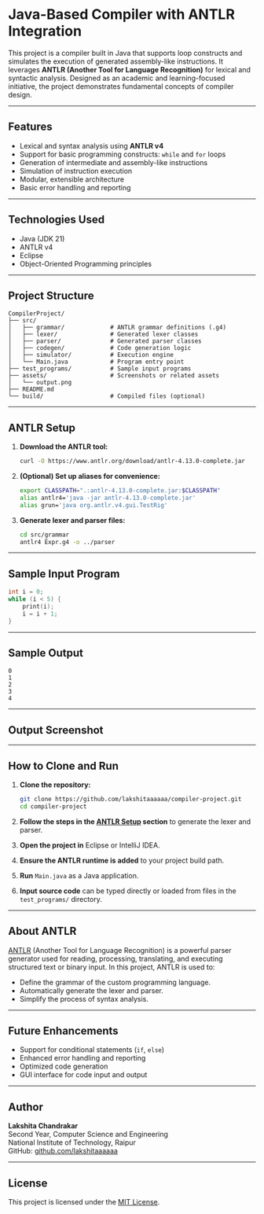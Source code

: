 # Java-Based Compiler with ANTLR Integration

This project is a compiler built in Java that supports loop constructs and simulates the execution of generated assembly-like instructions. It leverages **ANTLR (Another Tool for Language Recognition)** for lexical and syntactic analysis. Designed as an academic and learning-focused initiative, the project demonstrates fundamental concepts of compiler design.

---

## Features

- Lexical and syntax analysis using **ANTLR v4**
- Support for basic programming constructs: `while` and `for` loops
- Generation of intermediate and assembly-like instructions
- Simulation of instruction execution
- Modular, extensible architecture
- Basic error handling and reporting

---

## Technologies Used

- Java (JDK 21)
- ANTLR v4
- Eclipse
- Object-Oriented Programming principles

---

## Project Structure

```
CompilerProject/
├── src/
│   ├── grammar/             # ANTLR grammar definitions (.g4)
│   ├── lexer/               # Generated lexer classes
│   ├── parser/              # Generated parser classes
│   ├── codegen/             # Code generation logic
│   ├── simulator/           # Execution engine
│   └── Main.java            # Program entry point
├── test_programs/           # Sample input programs
├── assets/                  # Screenshots or related assets
│   └── output.png
├── README.md
└── build/                   # Compiled files (optional)
```

---

## ANTLR Setup

1. **Download the ANTLR tool:**
   ```bash
   curl -O https://www.antlr.org/download/antlr-4.13.0-complete.jar
   ```

2. **(Optional) Set up aliases for convenience:**
   ```bash
   export CLASSPATH=".:antlr-4.13.0-complete.jar:$CLASSPATH"
   alias antlr4='java -jar antlr-4.13.0-complete.jar'
   alias grun='java org.antlr.v4.gui.TestRig'
   ```

3. **Generate lexer and parser files:**
   ```bash
   cd src/grammar
   antlr4 Expr.g4 -o ../parser
   ```

---

## Sample Input Program

```c
int i = 0;
while (i < 5) {
    print(i);
    i = i + 1;
}
```

---

## Sample Output

```
0
1
2
3
4
```

---

## Output Screenshot


---

## How to Clone and Run

1. **Clone the repository:**
   ```bash
   git clone https://github.com/lakshitaaaaaa/compiler-project.git
   cd compiler-project
   ```

2. **Follow the steps in the [ANTLR Setup](#antlr-setup) section** to generate the lexer and parser.

3. **Open the project in** Eclipse or IntelliJ IDEA.

4. **Ensure the ANTLR runtime is added** to your project build path.

5. **Run** `Main.java` as a Java application.

6. **Input source code** can be typed directly or loaded from files in the `test_programs/` directory.

---

## About ANTLR

[ANTLR](https://www.antlr.org/) (Another Tool for Language Recognition) is a powerful parser generator used for reading, processing, translating, and executing structured text or binary input. In this project, ANTLR is used to:

- Define the grammar of the custom programming language.
- Automatically generate the lexer and parser.
- Simplify the process of syntax analysis.

---

## Future Enhancements

- Support for conditional statements (`if`, `else`)
- Enhanced error handling and reporting
- Optimized code generation
- GUI interface for code input and output

---

## Author

**Lakshita Chandrakar**  
Second Year, Computer Science and Engineering  
National Institute of Technology, Raipur  
GitHub: [github.com/lakshitaaaaaa](https://github.com/lakshitaaaaaa)

---

## License

This project is licensed under the [MIT License](LICENSE).
